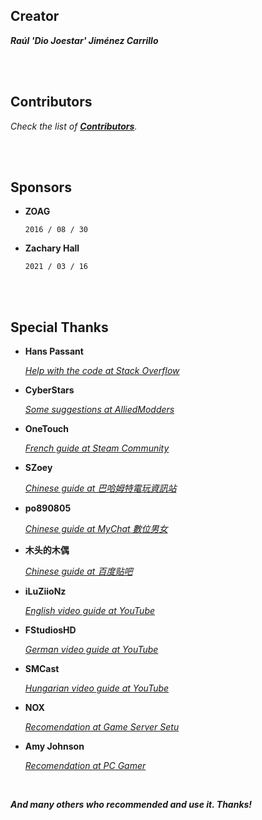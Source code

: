 
## Creator

***Raúl 'Dio Joestar' Jiménez Carrillo***

<br>
<br>

## Contributors

*Check the list of **[Contributors]**.*

<br>
<br>

## Sponsors

-   **ZOAG**
    
    `2016 / 08 / 30`
    
-   **Zachary Hall**

    `2021 / 03 / 16`

<br>
<br>

## Special Thanks

-   **Hans Passant**

    [*Help with the code at Stack Overflow*][1]
    
-   **CyberStars**

    [*Some suggestions at AlliedModders*][2]

-   **OneTouch**

    [*French guide at Steam Community*][3]
    
-   **SZoey**

    [*Chinese guide at 巴哈姆特電玩資訊站*][4]

-   **po890805**

    [*Chinese guide at MyChat 數位男女*][5]
    
-   **木头的木偶**

    [*Chinese guide at 百度贴吧*][6]
    
-   **iLuZiioNz**

    [*English video guide at YouTube*][7]

-   **FStudiosHD**

    [*German video guide at YouTube*][8]
    
-   **SMCast**

    [*Hungarian video guide at YouTube*][9]
    
-   **NOX**

    [*Recomendation at Game Server Setu*][10]

-   **Amy Johnson**

    [*Recomendation at PC Gamer*][11]
    
<br>

***And many others who recommended and use it. Thanks!***

<br>


<!----------------------------------------------------------------------------->

[Contributors]: https://github.com/DioJoestar/SteamCMD-GUI/graphs/contributors

[1]: http://stackoverflow.com/questions/20874108/creating-a-handles-for-each-new-item-in-a-dropdownitems
[2]: https://forums.alliedmods.net/showpost.php?p=2114456&postcount=3
[3]: http://steamcommunity.com/sharedfiles/filedetails/?id=230908126
[4]: http://forum.gamer.com.tw/C.php?bsn=19869&snA=678
[5]: http://bbs-mychat.com/reads.php?tid=1015330
[6]: http://tieba.baidu.com/p/3141984256
[7]: https://www.youtube.com/watch?v=ZLY76YVFKqk
[8]: https://www.youtube.com/watch?v=2xCB5pAgcao
[9]: https://www.youtube.com/watch?v=Agkddo3kq54
[10]: http://gameserversetup.com
[11]: http://www.pcgamer.com/how-to-turn-an-old-pc-into-a-dedicated-gaming-server/